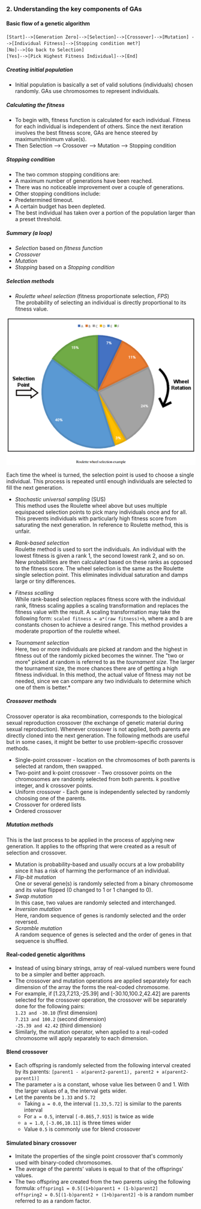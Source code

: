 
### 2. Understanding the key components of GAs

#### Basic flow of a genetic algorithm

`[Start]-->[Generation Zero]-->[Selection]-->[Crossover]-->[Mutation]
-->[Individual Fitness]-->[Stopping condition met?]` <br>
`[No]-->[Go back to Selection]` <br>
`[Yes]-->[Pick Highest Fitness Individual]-->[End]`

##### Creating initial population
- Initial population is basically a set of valid solutions (individuals) chosen randomly. GAs use chromosomes to represent individuals.

##### Calculating the fitness
- To begin with, fitness function is calculated for each individual. Fitness for each individual is independent of others. Since the next iteration involves the best fitness score, GAs are hence steered by maximum/minimum value(s).
- Then Selection --> Crossover --> Mutation --> Stopping condition

##### Stopping condition
- The two common stopping conditions are:
 - A maximum number of generations have been reached.
 - There was no noticeable improvement over a couple of generations.
- Other stopping conditions include:
 - Predetermined timeout.
 - A certain budget has been depleted.
 - The best individual has taken over a portion of the population larger than a preset threshold.

##### Summary (a loop)
 - *Selection* based on *fitness function*
 - *Crossover*
 - *Mutation*
 - *Stopping* based on a *Stopping condition*

##### Selection methods
- *Roulette wheel selection* (fitness proportionate selection, *FPS*) <br>
The probability of selecting an individual is directly proportional to its fitness value.

![Roulette](Screenshot_from_2021-06-03_23-21-37.png)

Each time the wheel is turned, the selection point is used to choose a single individual. This process is repeated until enough individuals are selected to fill the next generation.

- *Stochastic universal sampling* (SUS) <br>
This method uses the Roulette wheel above but uses multiple equispaced selection points to pick many individuals once and for all. This prevents individuals with particularly high fitness score from saturating the next generation. In reference to Roulette method, this is unfair.

- *Rank-based selection* <br>
Roulette method is used to sort the individuals. An individual with the lowest fitness is given a rank 1, the second lowest rank 2, and so on. New probabilities are then calculated based on these ranks as opposed to the fitness score. The wheel selection is the same as the Roulette single selection point. This eliminates individual saturation and damps large or tiny differences.

- *Fitness scalling* <br>
While rank-based selection replaces fitness score with the individual rank, fitness scaling applies a scaling transformation and replaces the fitness value with the result. A scaling transformation may take the following form:
`scaled fitness = a*(raw fitness)+b`, where a and b are constants chosen to achieve a desired range.
This method provides a moderate proportion of the roulette wheel.

- *Tournament selection* <br>
Here, two or more individuals are picked at random and the highest in fitness out of the randomly picked becomes the winner. The "two or more" picked at random is referred to as the *tournament size*. The larger the tournament size, the more chances there are of getting a high fitness individual.
In this method, the actual value of fitness may not be needed, since we can compare any two individuals to determine which one of them is better.*

##### Crossover methods
Crossover operator is aka recombination, corresponds to the biological sexual reproduction crossover (the exchange of genetic material during sexual reproduction). Whenever crossover is not applied, both parents are directly cloned into the next generation. The following methods are useful but in some cases, it might be better to use problem-specific crossover methods.
- Single-point crossover - location on the chromosomes of both parents is selected at random, then swapped.
- Two-point and k-point crossover - Two crossover points on the chromosomes are randomly selected from both parents. k positive integer, and k crossover points.
- Uniform crossover - Each gene is independently selected by randomly choosing one of the parents.
- Crossover for ordered lists
- Ordered crossover

##### Mutation methods
This is the last process to be applied in the process of applying new generation. It applies to the offspring that were created as a result of selection and crossover.
- Mutation is probability-based and usually occurs at a low probability since it has a risk of harming the performance of an individual.
- *Flip-bit mutation* <br>
One or several gene(s) is randomly selected from a binary chromosome and its value flipped (0 changed to 1 or 1 changed to 0).
- *Swap mutation* <br>
In this case, two values are randomly selected and interchanged.
- *Inversion mutation* <br>
Here, random sequence of genes is randomly selected and the order reversed.
- *Scramble mutation* <br>
A random sequence of genes is selected and the order of genes in that sequence is shuffled.

#### Real-coded genetic algorithms
- Instead of using binary strings, array of real-valued numbers were found to be a simpler and better approach.
- The crossover and mutation operations are applied separately for each dimension of the array the forms the real-coded chromosome.
- For example, if [1.23,7.213,-25.39] and [-30.10,100.2,42.42] are parents selected for the crossover operation, the crossover will be separately done for the following pairs: <br>
`1.23 and -30.10` (first dimension) <br>
`7.213 and 100.2` (second dimension) <br>
`-25.39 and 42.42` (third dimension) <br>
- Similarly, the mutation operator, when applied to a real-coded chromosome will apply separately to each dimension.

#### Blend crossover
- Each offspring is randomly selected from the following interval created by its parents: `[parent1 - a(parent2-parent1), parent2 + a(parent2-parent1)]`
- The parameter `a` is a constant, whose value lies between 0 and 1. With the larger values of a, the interval gets wider.
- Let the parents be `1.33` and `5.72`
  - Taking `a = 0.0`, the interval `[1.33,5.72]` is similar to the parents interval
  - For `a = 0.5`, interval `[-0.865,7.915]` is twice as wide
  - `a = 1.0`, `[-3.06,10.11]` is three times wider
  - Value `0.5` is commonly use for blend crossover

#### Simulated binary crossover
- Imitate the properties of the single point crossover that's commonly used with binary-coded chromosomes.
- The average of the parents' values is equal to that of the offsprings' values.
- The two offspring are created from the two parents using the following formula:
`offspring1 = 0.5[(1+b)parent1 + (1-b)parent2]` <br>
`offspring2 = 0.5[(1-b)parent2 + (1+b)parent2]`
-`b` is a random number referred to as a random factor.
